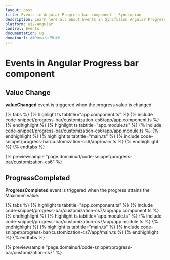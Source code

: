```yaml
---
layout: post
title: Events in Angular Progress bar component | Syncfusion
description: Learn here all about Events in Syncfusion Angular Progress bar component of Syncfusion Essential JS 2 and more.
platform: ej2-angular
control: Events 
documentation: ug
domainurl: ##DomainURL##
---
```


# Events in Angular Progress bar component

## Value Change

<!-- markdownlint-disable MD033 -->

**valueChanged** event is triggered when the progress value is changed.

{% tabs %}
{% highlight ts tabtitle="app.component.ts" %}
{% include code-snippet/progress-bar/customization-cs6/app/app.component.ts %}
{% endhighlight %}
{% highlight ts tabtitle="app.module.ts" %}
{% include code-snippet/progress-bar/customization-cs6/app/app.module.ts %}
{% endhighlight %}
{% highlight ts tabtitle="main.ts" %}
{% include code-snippet/progress-bar/customization-cs6/app/main.ts %}
{% endhighlight %}
{% endtabs %}
  
{% previewsample "page.domainurl/code-snippet/progress-bar/customization-cs6" %}

## ProgressCompleted

<!-- markdownlint-disable MD033 -->
**ProgressCompleted** event is triggered when the progress attains the Maximum value.

{% tabs %}
{% highlight ts tabtitle="app.component.ts" %}
{% include code-snippet/progress-bar/customization-cs7/app/app.component.ts %}
{% endhighlight %}
{% highlight ts tabtitle="app.module.ts" %}
{% include code-snippet/progress-bar/customization-cs7/app/app.module.ts %}
{% endhighlight %}
{% highlight ts tabtitle="main.ts" %}
{% include code-snippet/progress-bar/customization-cs7/app/main.ts %}
{% endhighlight %}
{% endtabs %}
  
{% previewsample "page.domainurl/code-snippet/progress-bar/customization-cs7" %}